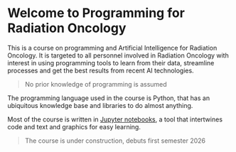 # Welcome to Programming for Radiation Oncology

This is a course on programming and Artificial Intelligence for Radiation Oncology. It is targeted to all personnel involved in Radiation Oncology with interest in using programming tools to learn from their data, streamline processes and get the best results from recent AI technologies.

> No prior knowledge of programming is assumed

The programming language used in the course is Python, that has an ubiquitous knowledge base and libraries to do almost anything. 

Most of the course is written in [Jupyter notebooks](https://jupyter.org/), a tool that intertwines code and text and graphics for easy learning.

> The course is under construction, debuts first semester 2026

```{tableofcontents}
```
